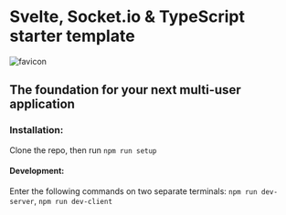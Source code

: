 # Svelte, Socket.io & TypeScript starter template

![favicon](https://user-images.githubusercontent.com/39433859/121762495-1dbd4280-caeb-11eb-9209-4762b874d8c0.png)

## The foundation for your next multi-user application
### Installation:
Clone the repo, then run `npm run setup`
#### Development:
Enter the following commands on two separate terminals:
`npm run dev-server`,
`npm run dev-client`
